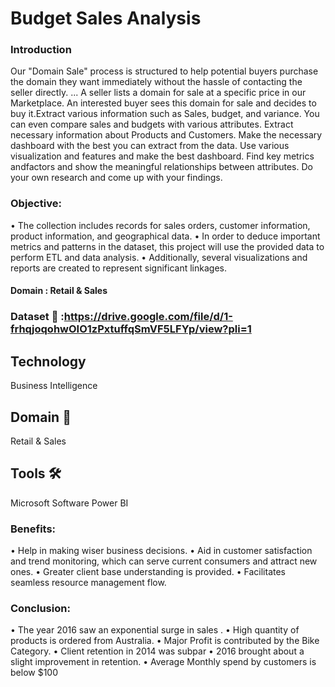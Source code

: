 # Budget Sales Analysis

 ### Introduction
Our "Domain Sale" process is structured to help potential buyers purchase the domain they want immediately without the hassle of contacting the seller directly. ... A seller lists a domain for sale at a specific price in our Marketplace. An interested buyer sees this domain for sale and
decides to buy it.Extract various information such as Sales, budget, and variance. You can even compare sales and budgets with various attributes. Extract necessary information about Products and Customers. Make the necessary dashboard with the best you can extract from the data.
Use various visualization and features and make the best dashboard. 
Find key metrics andfactors and show the meaningful relationships between attributes. Do your own research and come up with your findings.

### Objective:

 • The collection includes records for sales orders, customer information, product information, and geographical data. 
 • In order to deduce important metrics and patterns in the dataset, this project will use the provided data to perform ETL and data analysis. 
 • Additionally, several visualizations and reports are created to represent significant linkages. 

#### Domain : Retail & Sales

### Dataset 📀 :https://drive.google.com/file/d/1-frhqjoqohwOIO1zPxtuffqSmVF5LFYp/view?pli=1

## Technology  
Business Intelligence

## Domain 🛒
Retail & Sales

## Tools 🛠
Microsoft Software Power BI

### Benefits:

 • Help in making wiser business decisions. 
 • Aid in customer satisfaction and trend monitoring, which can serve current consumers and attract new ones. 
 • Greater client base understanding is provided. 
 • Facilitates seamless resource management flow. 


### Conclusion:
 
 • The year 2016 saw an exponential surge in sales .
 • High quantity of products is ordered from Australia.
 • Major Profit is contributed by the Bike Category.
 • Client retention in 2014 was subpar
• 2016 brought about a slight improvement in retention.
• Average Monthly spend by customers is below $100 

